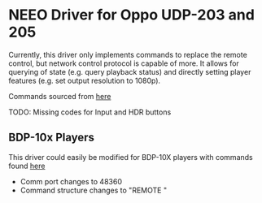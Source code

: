 # NEEO Driver for Oppo UDP-203 and 205

Currently, this driver only implements commands to replace the remote control, but network control protocol is capable of more. It allows for querying of state (e.g. query playback status) and directly setting player features (e.g. set output resolution to 1080p).

Commands sourced from [here](https://www.oppodigital.co.uk/UserFiles/Docs/PDF/UDP-20X_Simple_IP_Control_Protocol_v1.0.pdf) 

TODO:
Missing codes for Input and HDR buttons

## BDP-10x Players
This driver could easily be modified for BDP-10X players with commands found [here](http://cinema-therapy.de/wp-content/downloads/OPPO_BDP10x_IP_Remote_Control_Protocol_v2.0.pdf)  
* Comm port changes to 48360
* Command structure changes to "REMOTE <COMMAND>"
